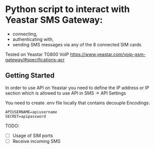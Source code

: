 # Python script to interact with Yeastar SMS Gateway:

* connecting,
* authenticating with,
* sending SMS messages via any of the 8 connected SIM cards 

Tested on Yeastar TG800 VoIP
https://www.yeastar.com/voip-gsm-gateway/#specifications-acr


## Getting Started
In order to use API on Yeastar you need to define the IP address or IP section which is allowed to use API in SMS -> API Settings

You need to create .env file locally that contains decouple Encodings:

```
APIUSERNAME=apiusername
SECRET=apipassword
```

TODO:
-[ ] Usage of SIM ports
-[ ] Receive incoming SMS
